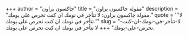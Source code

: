 +++
author = "جاكسون براون"
title = "مقولة جاكسون براون"
description = "مقولة جاكسون براون: لا تتأخر في نومك ان كنت تحرص على يومك."
quote = '''لا تتأخر في نومك ان كنت تحرص على يومك.''' 
slug = "لا-تتأخر-في-نومك-ان-كنت-تحرص-على-يومك"
+++
لا تتأخر في نومك ان كنت تحرص على يومك.
